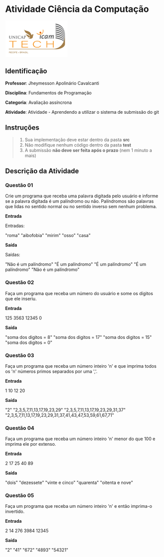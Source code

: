 # Atividade Ciência da Computação
<img src="assets/images/Unicap_Icam_Tech-01.png" alt="drawing" width="200"/>

## Identificação
**Professor**: Jheymesson Apolinário Cavalcanti

**Disciplina**: Fundamentos de Programação

**Categoria**: Avaliação assíncrona

**Atividade**: Atividade - Aprendendo a utilizar o sistema de submissão do git

## Instruções 
> 1. Sua implementação deve estar dentro da pasta **src** 
> 2. Não modifique nenhum código dentro da pasta **test**
> 3. A submissão **não deve ser feita após o prazo** (nem 1 minuto a mais)

## Descrição da Atividade
### Questão 01 
Crie um programa que receba uma palavra digitada pelo usuário e informe se a palavra digitada é um palíndromo ou não. Palíndromos são palavras que lidas no sentido normal ou no sentido inverso sem nenhum problema.

**Entrada**

Entradas:

"roma"
"aibofobia"
"mirim"
"osso"
"casa"

**Saída**

Saídas:

"Não é um palíndromo"
"É um palíndromo"
"É um palíndromo"
"É um palíndromo"
"Não é um palíndromo"

### Questão 02
Faça um programa que receba um número do usuário e some os dígitos que ele inseriu.


**Entrada**

125
3563
12345
0

**Saída**

"soma dos digitos = 8"
"soma dos digitos = 17"
"soma dos digitos = 15"
"soma dos digitos = 0"


### Questão 03
Faça um programa que receba um número inteiro 'n' e que imprima todos os 'n' números primos separados por uma ','.


**Entrada**

1
10
12
20

**Saída**

"2"
"2,3,5,7,11,13,17,19,23,29"
"2,3,5,7,11,13,17,19,23,29,31,37"
"2,3,5,7,11,13,17,19,23,29,31,37,41,43,47,53,59,61,67,71"

### Questão 04
Faça um programa que receba um número inteiro 'n' menor do que 100 e imprima ele por extenso.


**Entrada**

2
17
25
40
89

**Saída**

"dois"
"dezessete"
"vinte e cinco"
"quarenta"
"oitenta e nove"

### Questão 05
Faça um programa que receba um número inteiro 'n' e então imprima-o invertido.


**Entrada**

2
14
276
3984
12345

**Saída**

"2"
"41"
"672"
"4893"
"54321"